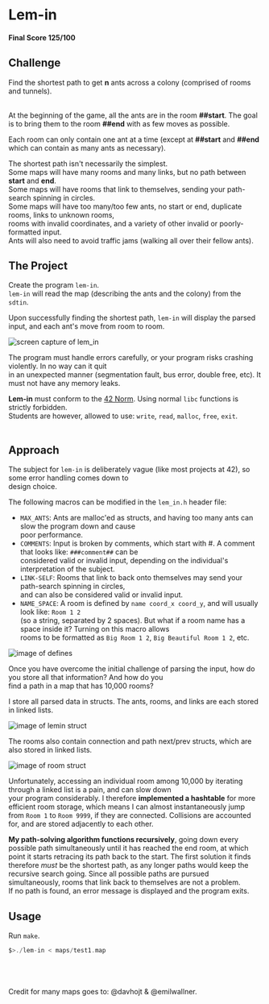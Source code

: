 # Lem-in

#### Final Score 125/100

## Challenge

Find the shortest path to get **n** ants across a colony (comprised of rooms and tunnels). <br />
<br />

At the beginning of the game, all the ants are in the room **##start**. 
The goal is to bring them to the room **##end** with as few moves as possible. <br />

Each room can only contain one ant at a time (except at **##start** and **##end** which can contain as many ants as necessary). <br />

The shortest path isn't necessarily the simplest. <br />
Some maps will have many rooms and many links, but no path between **start** and **end**. <br />
Some maps will have rooms that link to themselves, sending your path-search spinning in circles. <br />
Some maps will have too many/too few ants, no start or end, duplicate rooms, links to unknown rooms, <br />
rooms with invalid coordinates, and a variety of other invalid or poorly-formatted input. <br />
Ants will also need to avoid traffic jams (walking all over their fellow ants). <br />

## The Project

Create the program ```lem-in```. <br />
```lem-in``` will read the map (describing the ants and the colony) from the ```sdtin```. 

Upon successfully finding the shortest path, ```lem-in``` will display the parsed input, and each ant's move from room to room. <br />

![screen capture of lem_in](./images/lemin.png)
<br />

The program must handle errors carefully, or your program risks crashing violently. In no way can it quit <br />
in an unexpected manner (segmentation fault, bus error, double free, etc). It must not have any memory leaks. <br />

**Lem-in** must conform to the [42 Norm](https://cdn.intra.42.fr/pdf/pdf/960/norme.en.pdf). Using normal ```libc``` functions is strictly forbidden. <br /> 
Students are however, allowed to use: ```write```, ```read```, ```malloc```, ```free```, ```exit```. <br /> 
<br /> 

## Approach

The subject for ```lem-in``` is deliberately vague (like most projects at 42), so some error handling comes down to <br />
design choice.

The following macros can be modified in the ```lem_in.h``` header file:

- ```MAX_ANTS```: Ants are malloc'ed as structs, and having too many ants can slow the program down and cause <br />
poor performance.
- ```COMMENTS```: Input is broken by comments, which start with #. A comment that looks like: ```###comment##``` can be <br />
considered valid or invalid input, depending on the individual's interpretation of the subject. <br />
- ```LINK-SELF```: Rooms that link to back onto themselves may send your path-search spinning in circles, <br />
and can also be considered valid or invalid input. <br />
- ```NAME_SPACE```: A room is defined by ```name coord_x coord_y```, and will usually look like: ```Room 1 2``` <br />
(so a string, separated by 2 spaces). But what if a room name has a space inside it? Turning on this macro allows <br />
rooms to be formatted as ```Big Room 1 2```, ```Big Beautiful Room 1 2```, etc. <br />

![image of defines](./images/macros.png)
<br />

Once you have overcome the initial challenge of parsing the input, how do you store all that information? And how do you <br />
find a path in a map that has 10,000 rooms?

I store all parsed data in structs. The ants, rooms, and links are each stored in linked lists. <br />

![image of lemin struct](./images/lemin_struct.png)
<br />

The rooms also contain connection and path next/prev structs, which are also stored in linked lists. <br />

![image of room struct](./images/room_struct.png)
<br />

Unfortunately, accessing an individual room among 10,000 by iterating through a linked list is a pain, and can slow down 
<br />
your program considerably. I therefore **implemented a hashtable** for more efficient room storage, which means 
I can almost instantaneously jump from ```Room 1``` to ```Room 9999```, if they are connected. 
Collisions are accounted for, and are stored adjacently to each other. <br />

**My path-solving algorithm functions recursively**, going down every possible path simultaneously until it has reached 
the end room, at which point it starts retracing its path back to the start. The first solution it finds therefore _must_ 
be the shortest path, as any longer paths would keep the recursive search going. 
Since all possible paths are pursued simultaneously, rooms that link back to themselves are not a problem. <br />
If no path is found, an error message is displayed and the program exits. 

## Usage
Run ```make```.
```c
$>./lem-in < maps/test1.map
```

<br />
<br />
<br />
Credit for many maps goes to: @davhojt & @emilwallner.
